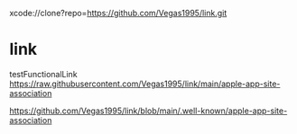 xcode://clone?repo=<https://github.com/Vegas1995/link.git>
# link
testFunctionalLink
https://raw.githubusercontent.com/Vegas1995/link/main/apple-app-site-association

https://github.com/Vegas1995/link/blob/main/.well-known/apple-app-site-association



